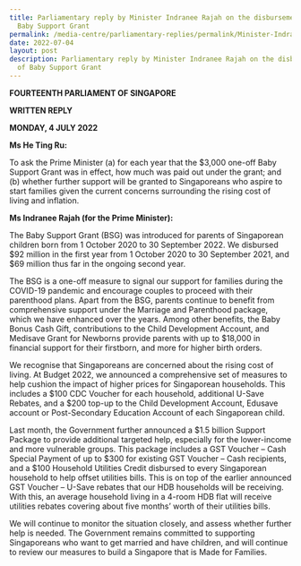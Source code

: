 ```yaml
---
title: Parliamentary reply by Minister Indranee Rajah on the disbursement of
  Baby Support Grant
permalink: /media-centre/parliamentary-replies/permalink/Minister-Indranee-on-the-disbursement-of-BSG
date: 2022-07-04
layout: post
description: Parliamentary reply by Minister Indranee Rajah on the disbursement
  of Baby Support Grant
---
```

**FOURTEENTH PARLIAMENT OF SINGAPORE**

**WRITTEN REPLY**

**MONDAY, 4 JULY 2022**

**Ms He Ting Ru:**

To ask the Prime Minister (a) for each year that the $3,000 one-off Baby Support Grant was in effect, how much was paid out under the grant; and (b) whether further support will be granted to Singaporeans who aspire to start families given the current concerns surrounding the rising cost of living and inflation.

**Ms Indranee Rajah (for the Prime Minister):**

The Baby Support Grant (BSG) was introduced for parents of Singaporean children born from 1 October 2020 to 30 September 2022. We disbursed $92 million in the first year from 1 October 2020 to 30 September 2021, and $69 million thus far in the ongoing second year.

The BSG is a one-off measure to signal our support for families during the COVID-19 pandemic and encourage couples to proceed with their parenthood plans. Apart from the BSG, parents continue to benefit from comprehensive support under the Marriage and Parenthood package, which we have enhanced over the years. Among other benefits, the Baby Bonus Cash Gift, contributions to the Child Development Account, and Medisave Grant for Newborns provide parents with up to $18,000 in financial support for their firstborn, and more for higher birth orders.

We recognise that Singaporeans are concerned about the rising cost of living. At Budget 2022, we announced a comprehensive set of measures to help cushion the impact of higher prices for Singaporean households. This includes a $100 CDC Voucher for each household, additional U-Save Rebates, and a $200 top-up to the Child Development Account, Edusave account or Post-Secondary Education Account of each Singaporean child.

Last month, the Government further announced a $1.5 billion Support Package to provide additional targeted help, especially for the lower-income and more vulnerable groups. This package includes a GST Voucher – Cash Special Payment of up to $300 for existing GST Voucher – Cash recipients, and a $100 Household Utilities Credit disbursed to every Singaporean household to help offset utilities bills. This is on top of the earlier announced GST Voucher – U-Save rebates that our HDB households will be receiving. With this, an average household living in a 4-room HDB flat will receive utilities rebates covering about five months’ worth of their utilities bills.

We will continue to monitor the situation closely, and assess whether further help is needed. The Government remains committed to supporting Singaporeans who want to get married and have children, and will continue to review our measures to build a Singapore that is Made for Families.